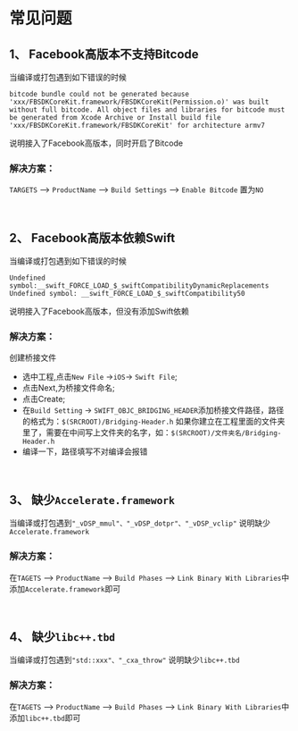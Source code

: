 # 常见问题

## 1、 Facebook高版本不支持Bitcode

当编译或打包遇到如下错误的时候

`
bitcode bundle could not be generated because 'xxx/FBSDKCoreKit.framework/FBSDKCoreKit(Permission.o)' was built without full bitcode. All object files and libraries for bitcode must be generated from Xcode Archive or Install build file 'xxx/FBSDKCoreKit.framework/FBSDKCoreKit' for architecture armv7
`

说明接入了Facebook高版本，同时开启了Bitcode

### 解决方案：

`TARGETS` --> `ProductName` --> `Build Settings` --> `Enable Bitcode` 置为`NO`

<br>

## 2、 Facebook高版本依赖Swift

当编译或打包遇到如下错误的时候

`Undefined symbol:__swift_FORCE_LOAD_$_swiftCompatibilityDynamicReplacements`
`Undefined symbol: __swift_FORCE_LOAD_$_swiftCompatibility50`

说明接入了Facebook高版本，但没有添加Swift依赖

### 解决方案：

创建桥接文件

- 选中工程,点击`New File` ->`iOS`-> `Swift File`;
- 点击Next,为桥接文件命名;
- 点击Create;
- 在`Build Setting` -> `SWIFT_OBJC_BRIDGING_HEADER`添加桥接文件路径，路径的格式为：`$(SRCROOT)/Bridging-Header.h`  如果你建立在工程里面的文件夹里了，需要在中间写上文件夹的名字，如：`$(SRCROOT)/文件夹名/Bridging-Header.h`
- 编译一下，路径填写不对编译会报错

<br>

## 3、 缺少`Accelerate.framework`

当编译或打包遇到`"_vDSP_mmul"、"_vDSP_dotpr"、"_vDSP_vclip"` 说明缺少`Accelerate.framework`

### 解决方案：

在`TAGETS` --> `ProductName` --> `Build Phases` --> `Link Binary With Libraries`中添加`Accelerate.framework`即可

<br>

## 4、 缺少`libc++.tbd`

当编译或打包遇到`"std::xxx"、"_cxa_throw"` 说明缺少`libc++.tbd`

### 解决方案：

在`TAGETS` --> `ProductName` --> `Build Phases` --> `Link Binary With Libraries`中添加`libc++.tbd`即可

<br>